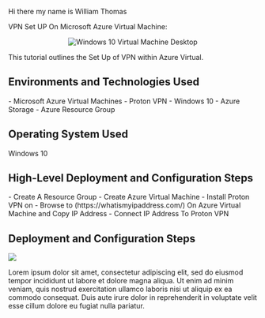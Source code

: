 Hi there my name is William Thomas

<h> VPN Set UP On Microsoft Azure Virtual Machine: </h2>

<p align="center">
<img src="https://imgur.com/Yf2LGik.png" alt="Windows 10 Virtual Machine Desktop"/>
</p>


This tutorial outlines the Set Up of VPN within Azure Virtual.<br />

<h2>Environments and Technologies Used</h2>
- Microsoft Azure Virtual Machines
- Proton VPN 
- Windows 10
- Azure Storage 
- Azure Resource Group

<h2> Operating System Used</h2>
Windows 10
<h2>High-Level Deployment and Configuration Steps</h2>
- Create A Resource Group
- Create Azure Virtual Machine 
- Install Proton VPN on 
- Browse to (https://whatismyipaddress.com/) On Azure Virtual Machine and Copy IP Address 
- Connect IP Address To Proton VPN

<h2>Deployment and Configuration Steps</h2>

<p>
<img src= "https://imgur.com/tIL0E79 Disk Sanitization Steps"/>
</p>
<p>
Lorem ipsum dolor sit amet, consectetur adipiscing elit, sed do eiusmod tempor incididunt ut labore et dolore magna aliqua. Ut enim ad minim veniam, quis nostrud exercitation ullamco laboris nisi ut aliquip ex ea commodo consequat. Duis aute irure dolor in reprehenderit in voluptate velit esse cillum dolore eu fugiat nulla pariatur.
</p>
<br />
